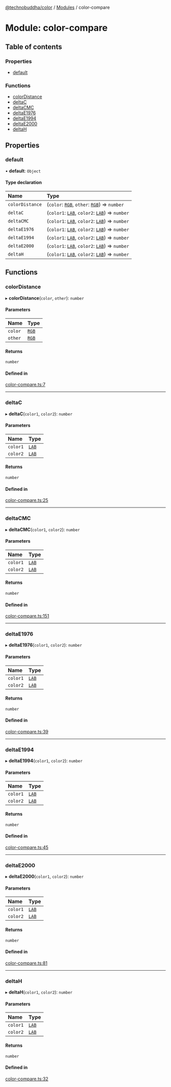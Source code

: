 [@technobuddha/color](../../README.md) / [Modules](../Modules.md) / color-compare

# Module: color-compare

## Table of contents

### Properties

- [default](color_compare.md#default)

### Functions

- [colorDistance](color_compare.md#colordistance)
- [deltaC](color_compare.md#deltac)
- [deltaCMC](color_compare.md#deltacmc)
- [deltaE1976](color_compare.md#deltae1976)
- [deltaE1994](color_compare.md#deltae1994)
- [deltaE2000](color_compare.md#deltae2000)
- [deltaH](color_compare.md#deltah)

## Properties

### default

• **default**: `Object`

#### Type declaration

| Name | Type |
| :------ | :------ |
| `colorDistance` | (`color`: [`RGB`](rgb.md#rgb), `other`: [`RGB`](rgb.md#rgb)) => `number` |
| `deltaC` | (`color1`: [`LAB`](lab.md#lab), `color2`: [`LAB`](lab.md#lab)) => `number` |
| `deltaCMC` | (`color1`: [`LAB`](lab.md#lab), `color2`: [`LAB`](lab.md#lab)) => `number` |
| `deltaE1976` | (`color1`: [`LAB`](lab.md#lab), `color2`: [`LAB`](lab.md#lab)) => `number` |
| `deltaE1994` | (`color1`: [`LAB`](lab.md#lab), `color2`: [`LAB`](lab.md#lab)) => `number` |
| `deltaE2000` | (`color1`: [`LAB`](lab.md#lab), `color2`: [`LAB`](lab.md#lab)) => `number` |
| `deltaH` | (`color1`: [`LAB`](lab.md#lab), `color2`: [`LAB`](lab.md#lab)) => `number` |

## Functions

### colorDistance

▸ **colorDistance**(`color`, `other`): `number`

#### Parameters

| Name | Type |
| :------ | :------ |
| `color` | [`RGB`](rgb.md#rgb) |
| `other` | [`RGB`](rgb.md#rgb) |

#### Returns

`number`

#### Defined in

[color-compare.ts:7](../../src/color-compare.ts#L7)

___

### deltaC

▸ **deltaC**(`color1`, `color2`): `number`

#### Parameters

| Name | Type |
| :------ | :------ |
| `color1` | [`LAB`](lab.md#lab) |
| `color2` | [`LAB`](lab.md#lab) |

#### Returns

`number`

#### Defined in

[color-compare.ts:25](../../src/color-compare.ts#L25)

___

### deltaCMC

▸ **deltaCMC**(`color1`, `color2`): `number`

#### Parameters

| Name | Type |
| :------ | :------ |
| `color1` | [`LAB`](lab.md#lab) |
| `color2` | [`LAB`](lab.md#lab) |

#### Returns

`number`

#### Defined in

[color-compare.ts:151](../../src/color-compare.ts#L151)

___

### deltaE1976

▸ **deltaE1976**(`color1`, `color2`): `number`

#### Parameters

| Name | Type |
| :------ | :------ |
| `color1` | [`LAB`](lab.md#lab) |
| `color2` | [`LAB`](lab.md#lab) |

#### Returns

`number`

#### Defined in

[color-compare.ts:39](../../src/color-compare.ts#L39)

___

### deltaE1994

▸ **deltaE1994**(`color1`, `color2`): `number`

#### Parameters

| Name | Type |
| :------ | :------ |
| `color1` | [`LAB`](lab.md#lab) |
| `color2` | [`LAB`](lab.md#lab) |

#### Returns

`number`

#### Defined in

[color-compare.ts:45](../../src/color-compare.ts#L45)

___

### deltaE2000

▸ **deltaE2000**(`color1`, `color2`): `number`

#### Parameters

| Name | Type |
| :------ | :------ |
| `color1` | [`LAB`](lab.md#lab) |
| `color2` | [`LAB`](lab.md#lab) |

#### Returns

`number`

#### Defined in

[color-compare.ts:81](../../src/color-compare.ts#L81)

___

### deltaH

▸ **deltaH**(`color1`, `color2`): `number`

#### Parameters

| Name | Type |
| :------ | :------ |
| `color1` | [`LAB`](lab.md#lab) |
| `color2` | [`LAB`](lab.md#lab) |

#### Returns

`number`

#### Defined in

[color-compare.ts:32](../../src/color-compare.ts#L32)
